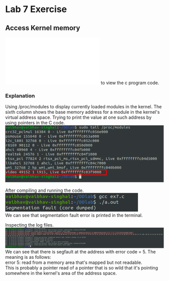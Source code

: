 # Lab 7 Exercise
## Access Kernel memory
![Click here](./ex7/ex7.c) to view the c program code.  
### Explanation

Using /proc/modules to display currently loaded modules in the kernel. The sixth column shows the base memory address for a module in the kernel's virtual address space. Trying to print the value at one such address by using pointers in the C code.  
![1](./ex7/ex7ss/1.png)  


After compiling and running the code.  
![2](./ex7/ex7ss/2.png)  
We can see that segmentation fault error is printed in the terminal.  


Inspecting the log files.
![3](./ex7/ex7ss/3.png)  
We can see that there is segfault at the address with error code = 5. The meaning is as follows:  
error 5: read from a memory area that's mapped but not readable.  
This is probably a pointer read of a pointer that is so wild that it's pointing somewhere in the kernel's area of the address space.  
